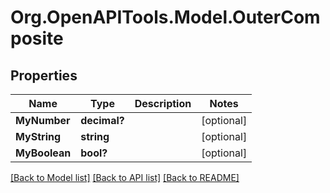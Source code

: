 # Org.OpenAPITools.Model.OuterComposite

## Properties

Name | Type | Description | Notes
------------ | ------------- | ------------- | -------------
**MyNumber** | **decimal?** |  | [optional] 
**MyString** | **string** |  | [optional] 
**MyBoolean** | **bool?** |  | [optional] 

[[Back to Model list]](../README.md#documentation-for-models) [[Back to API list]](../README.md#documentation-for-api-endpoints) [[Back to README]](../README.md)

